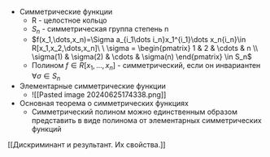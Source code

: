 - Симметрические функции
	- R - целостное кольцо
	- $S_n$ - симметрическая группа степень n
	- $f(x_1,\dots,x_n)=\Sigma a_{i_1\dots i_n}x_1^{i_1}\dots x_n{i_n}\in R[x_1,x_2,\dots,x_n]\ \ \sigma = \begin{pmatrix} 1 & 2 & \cdots & n \\ \sigma(1) & \sigma(2) & \cdots & \sigma(n) \end{pmatrix} \in S_n$
	- Полином $f\in R[x_1,\dots,x_n]$ - симметрический, если он инвариантен $\forall\sigma\in S_n$
- Элементарные симметрические функции
	- ![[Pasted image 20240625174338.png]]
- Основная теорема о симметрических функциях
	- Симметрический полином можно единственным образом представить в виде полинома от элементарных симметрических функций


[[Дискриминант и результант. Их свойства.]]